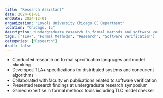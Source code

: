 ```yaml
---
title: "Research Assistant"
date: 2024-01-01
endDate: 2024-12-01
organization: "Loyola University Chicago CS Department"
location: "Chicago, IL"
description: "Undergraduate research in formal methods and software verification"
tags: ["TLA+", "Formal Methods", "Research", "Software Verification"]
categories: ["Research"]
draft: false
---
```


- Conducted research on formal specification languages and model checking
- Developed TLA+ specifications for distributed systems and concurrent algorithms
- Collaborated with faculty on publications related to software verification
- Presented research findings at undergraduate research symposium
- Gained expertise in formal methods tools including TLC model checker
